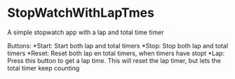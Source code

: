 # StopWatchWithLapTmes
A simple stopwatch app with a lap and total time timer

Buttons:
*Start: Start both lap and total timers
*Stop: Stop both lap and total timers
*Reset: Reset both lap en total timers, when timers have stopt
*Lap: Press this button to get a lap time. This will reset the lap timer, but lets the total timer keep counting
